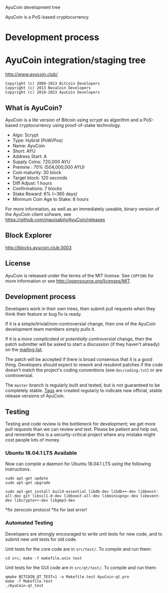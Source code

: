 
AyuCoin development tree

AyuCoin is a PoS-based cryptocurrency.

Development process
===========================

AyuCoin integration/staging tree
================================

http://www.ayucoin.club/
```
Copyright (c) 2009-2013 Bitcoin Developers
Copyright (c) 2013 NovaCoin Developers
Copyright (c) 2018-2023 AyuCoin Developers
```
What is AyuCoin?
----------------

AyuCoin is a lite version of Bitcoin using scrypt as algorithm and a PoS-based cryptocurrency using proof-of-stake technology.
 - Algo: Scrypt
 - Type: Hybrid (PoW/Pos)
 - Name: AyuCoin
 - Short: AYU
 - Address Start: A
 - Supply Coins: 720,000 AYU
 - Premine : 70% (504,000,000 AYU)
 - Coin maturity: 30 block
 - Target block: 120 seconds
 - Diff Adjust: 1 hours
 - Confirmations: 7 blocks
 - Stake Reward: 6% (~365 days)
 - Minimum Coin Age to Stake: 8 hours

For more information, as well as an immediately useable, binary version of
the AyuCoin client sofware, see https://github.com/mauisabily/AyuCoin/releases

Block Explorer
--------------
http://blocks.ayucoin.club:3003

License
-------

AyuCoin is released under the terms of the MIT license. See `COPYING` for more
information or see http://opensource.org/licenses/MIT.

Development process
-------------------

Developers work in their own trees, then submit pull requests when they think
their feature or bug fix is ready.

If it is a simple/trivial/non-controversial change, then one of the AyuCoin
development team members simply pulls it.

If it is a *more complicated or potentially controversial* change, then the patch
submitter will be asked to start a discussion (if they haven't already) on the
[mailing list](http://sourceforge.net/mailarchive/forum.php?forum_name=bitcoin-development).

The patch will be accepted if there is broad consensus that it is a good thing.
Developers should expect to rework and resubmit patches if the code doesn't
match the project's coding conventions (see `doc/coding.txt`) or are
controversial.

The `master` branch is regularly built and tested, but is not guaranteed to be
completely stable. [Tags](https://github.com/bitcoin/bitcoin/tags) are created
regularly to indicate new official, stable release versions of AyuCoin.

Testing
-------

Testing and code review is the bottleneck for development; we get more pull
requests than we can review and test. Please be patient and help out, and
remember this is a security-critical project where any mistake might cost people
lots of money.

### Ubuntu 18.04.1 LTS Available
Now can compile a daemon for Ubuntu 18.04.1 LTS using the following instructions.

	sudo apt-get update
	sudo apt-get upgrade

	sudo apt-get install build-essential libdb-dev libdb++-dev libboost-all-dev git libssl1.0-dev libboost-all-dev libminiupnpc-dev libevent-dev libcrypto++-dev libgmp3-dev

*fix zerocoin protocol
*fix for last error!

### Automated Testing

Developers are strongly encouraged to write unit tests for new code, and to
submit new unit tests for old code.

Unit tests for the core code are in `src/test/`. To compile and run them:

    cd src; make -f makefile.unix test

Unit tests for the GUI code are in `src/qt/test/`. To compile and run them:

    qmake BITCOIN_QT_TEST=1 -o Makefile.test AyuCoin-qt.pro
    make -f Makefile.test
    ./AyuCoin-qt_test
